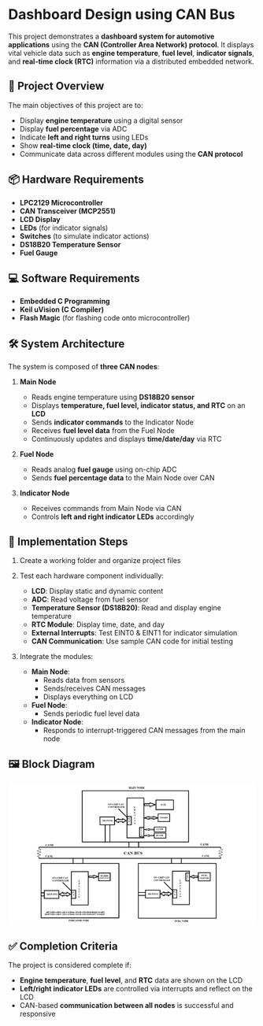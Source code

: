 # Dashboard Design using CAN Bus

This project demonstrates a **dashboard system for automotive applications** using the **CAN (Controller Area Network) protocol**. It displays vital vehicle data such as **engine temperature**, **fuel level**, **indicator signals**, and **real-time clock (RTC)** information via a distributed embedded network.

## 🧠 Project Overview

The main objectives of this project are to:

- Display **engine temperature** using a digital sensor
- Display **fuel percentage** via ADC
- Indicate **left and right turns** using LEDs
- Show **real-time clock (time, date, day)**
- Communicate data across different modules using the **CAN protocol**

## 📦 Hardware Requirements

- **LPC2129 Microcontroller**
- **CAN Transceiver (MCP2551)**
- **LCD Display**
- **LEDs** (for indicator signals)
- **Switches** (to simulate indicator actions)
- **DS18B20 Temperature Sensor**
- **Fuel Gauge**

## 💻 Software Requirements

- **Embedded C Programming**
- **Keil uVision (C Compiler)**
- **Flash Magic** (for flashing code onto microcontroller)

## 🛠️ System Architecture

The system is composed of **three CAN nodes**:

1. **Main Node**
   - Reads engine temperature using **DS18B20 sensor**
   - Displays **temperature, fuel level, indicator status, and RTC** on an **LCD**
   - Sends **indicator commands** to the Indicator Node
   - Receives **fuel level data** from the Fuel Node
   - Continuously updates and displays **time/date/day** via RTC

2. **Fuel Node**
   - Reads analog **fuel gauge** using on-chip ADC
   - Sends **fuel percentage data** to the Main Node over CAN

3. **Indicator Node**
   - Receives commands from Main Node via CAN
   - Controls **left and right indicator LEDs** accordingly

## 🔁 Implementation Steps

1. Create a working folder and organize project files
2. Test each hardware component individually:
   - **LCD**: Display static and dynamic content
   - **ADC**: Read voltage from fuel sensor
   - **Temperature Sensor (DS18B20)**: Read and display engine temperature
   - **RTC Module**: Display time, date, and day
   - **External Interrupts**: Test EINT0 & EINT1 for indicator simulation
   - **CAN Communication**: Use sample CAN code for initial testing

3. Integrate the modules:
   - **Main Node**:
     - Reads data from sensors
     - Sends/receives CAN messages
     - Displays everything on LCD
   - **Fuel Node**:
     - Sends periodic fuel level data
   - **Indicator Node**:
     - Responds to interrupt-triggered CAN messages from the main node

## 🖼️ Block Diagram

![CAN Bus Dashboard System Block Diagram](block-diagram.png)


## ✅ Completion Criteria

The project is considered complete if:

- **Engine temperature**, **fuel level**, and **RTC** data are shown on the LCD
- **Left/right indicator LEDs** are controlled via interrupts and reflect on the LCD
- CAN-based **communication between all nodes** is successful and responsive

